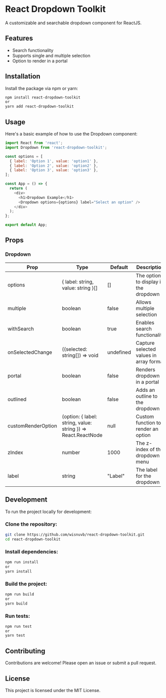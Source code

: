 # React Dropdown Toolkit

<!-- [![npm version](https://badge.fury.io/js/react-dropdown-toolkit.svg)](https://badge.fury.io/js/react-dropdown-toolkit)
[![Build Status](https://travis-ci.com/username/repository-name.svg?branch=main)](https://travis-ci.com/username/repository-name)
[![License: MIT](https://img.shields.io/badge/License-MIT-yellow.svg)](https://opensource.org/licenses/MIT) -->

A customizable and searchable dropdown component for ReactJS.

## Features

- Search functionality
- Supports single and multiple selection
- Option to render in a portal

## Installation

Install the package via npm or yarn:

```bash
npm install react-dropdown-toolkit
or
yarn add react-dropdown-toolkit
```

## Usage

Here's a basic example of how to use the Dropdown component:

```js
import React from 'react';
import Dropdown from 'react-dropdown-toolkit';

const options = [
  { label: 'Option 1', value: 'option1' },
  { label: 'Option 2', value: 'option2' },
  { label: 'Option 3', value: 'option3' },
];

const App = () => {
  return (
    <div>
      <h1>Dropdown Example</h1>
      <Dropdown options={options} label="Select an option" />
    </div>
  );
};

export default App;
```

## Props

### Dropdown

| Prop               | Type                                                          | Default   | Description                             |
| ------------------ | ------------------------------------------------------------- | --------- | --------------------------------------- |
| options            | { label: string, value: string }[]                            | []        | The options to display in the dropdown  |
| multiple           | boolean                                                       | false     | Allows multiple selection               |
| withSearch         | boolean                                                       | true      | Enables search functionality            |
| onSelectedChange   | ((selected: string[]) => void                                 | undefined | Capture selected values in array format |
| portal             | boolean                                                       | false     | Renders dropdown in a portal            |
| outlined           | boolean                                                       | false     | Adds an outline to the dropdown         |
| customRenderOption | (option: { label: string, value: string }) => React.ReactNode | null      | Custom function to render an option     |
| zIndex             | number                                                        | 1000      | The z-index of the dropdown menu        |
| label              | string                                                        | "Label"   | The label for the dropdown              |

## Development

To run the project locally for development:

### Clone the repository:

```bash
git clone https://github.com/wisnuvb/react-dropdown-toolkit.git
cd react-dropdown-toolkit
```

### Install dependencies:

```bash
npm run install
or
yarn install
```

### Build the project:

```bash
npm run build
or
yarn build
```

### Run tests:

```bash
npm run test
or
yarn test
```

## Contributing

Contributions are welcome! Please open an issue or submit a pull request.

## License

This project is licensed under the MIT License.
